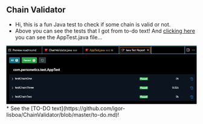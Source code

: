 ## Chain Validator
* Hi, this is a fun Java test to check if some chain is valid or not.
* Above you can see the tests that I got from to-do text! And [clicking here](https://github.com/igor-lisboa/ChainValidator/blob/master/src/test/java/com/personetics/test/AppTest.java) you can see the AppTest.java file... 
<img src="https://github.com/igor-lisboa/ChainValidator/blob/master/src/assets/JavaTestReportPrint.png?raw=true">
* See the [TO-DO text](https://github.com/igor-lisboa/ChainValidator/blob/master/to-do.md)!